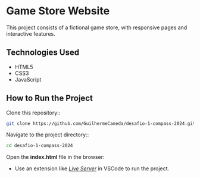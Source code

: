 # Game Store Website

This project consists of a fictional game store, with responsive pages and interactive features.


## Technologies Used
- HTML5
- CSS3
- JavaScript

## How to Run the Project

Clone this repository::
```bash
git clone https://github.com/GuilhermeCaneda/desafio-1-compass-2024.git
```

Navigate to the project directory::
```bash
cd desafio-1-compass-2024
```

Open the **index.html** file in the browser:
- Use an extension like [*Live Server*](https://marketplace.visualstudio.com/items?itemName=ritwickdey.LiveServer) in VSCode to run the project.